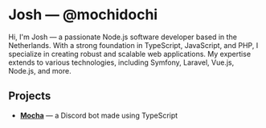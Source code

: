 # Josh &mdash; @mochidochi

Hi, I'm Josh &mdash; a passionate Node.js software developer based in the Netherlands. With a strong foundation in TypeScript, JavaScript, and PHP, I specialize in creating robust and scalable web applications. My expertise extends to various technologies, including Symfony, Laravel, Vue.js, Node.js, and more.

## Projects

- **[Mocha](https://github.com/mochidochi/Chocolate)** &mdash; a Discord bot made using TypeScript
